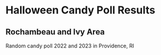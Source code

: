# Halloween Candy Poll Results
## Rochambeau and Ivy Area

Random candy poll 2022 and 2023 in Providence, RI